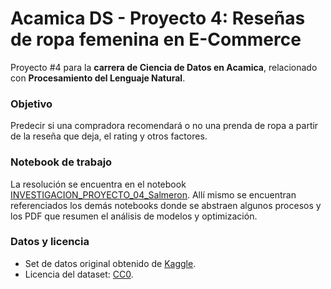 # Acamica DS - Proyecto 4: Reseñas de ropa femenina en E-Commerce
Proyecto #4 para la **carrera de Ciencia de Datos en Acamica**, relacionado con **Procesamiento del Lenguaje Natural**.

### Objetivo
Predecir si una compradora recomendará o no una prenda de ropa a partir de la reseña que deja, el rating y otros factores.

### Notebook de trabajo
La resolución se encuentra en el notebook [INVESTIGACION_PROYECTO_04_Salmeron](https://github.com/lusalmeron/Acamica-DS-Proyecto-4/blob/main/Borrador_PROYECTO_04_Salmeron.ipynb). Allí mismo se encuentran referenciados los demás notebooks donde se abstraen algunos procesos y los PDF que resumen el análisis de modelos y optimización.

### Datos y licencia
- Set de datos original obtenido de [Kaggle](https://www.kaggle.com/nicapotato/womens-ecommerce-clothing-reviews).
- Licencia del dataset: [CC0](https://creativecommons.org/publicdomain/zero/1.0/).
